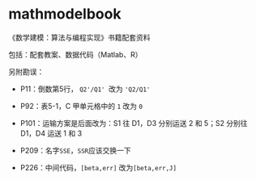 # mathmodelbook
《数学建模：算法与编程实现》书籍配套资料

包括：配套教案、数据代码（Matlab、R）

另附勘误：
- P11：倒数第5行， `Q2'/Q1' `改为 ``'Q2/Q1' ``

- P92：表5-1，C 甲单元格中的 `1` 改为 `0`

- P101：运输方案是后面改为：S1 往 D1，D3 分别运送 2 和 5；S2 分别往 D1，D4 运送 1 和 3

- P209：名字`SSE`，`SSR`应该交换一下

- P226：中间代码，`[beta,err]` 改为`[beta,err,J]`
